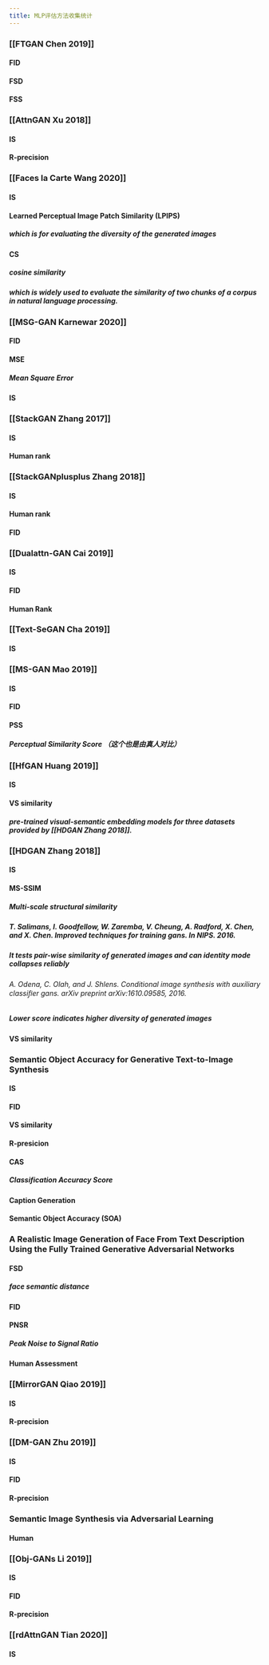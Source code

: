 ```yaml
---
title: MLP评估方法收集统计
---
```


### [[FTGAN Chen 2019]]
#### FID
#### FSD
#### FSS
### [[AttnGAN Xu 2018]]
#### IS
#### R-precision
### [[Faces la Carte Wang 2020]]
#### IS
#### Learned Perceptual Image Patch Similarity (LPIPS)
##### which is for evaluating the diversity of the generated images
#### CS
##### cosine similarity
##### which is widely used to evaluate the similarity of two chunks of a corpus in natural language processing.
### [[MSG-GAN Karnewar 2020]]
#### FID
#### MSE
##### Mean Square Error
#### IS
### [[StackGAN Zhang 2017]]
#### IS
#### Human rank
### [[StackGANplusplus Zhang 2018]]
#### IS
#### Human rank
#### FID
### [[Dualattn-GAN Cai 2019]]
#### IS
#### FID
#### Human Rank
### [[Text-SeGAN Cha 2019]]
#### IS
### [[MS-GAN Mao 2019]]
#### IS
#### FID
#### PSS
##### Perceptual Similarity Score （这个也是由真人对比）
### [[HfGAN Huang 2019]]
#### IS
#### VS similarity
##### pre-trained visual-semantic embedding models for three datasets provided by [[HDGAN Zhang 2018]].
### [[HDGAN Zhang 2018]]
#### IS
#### MS-SSIM
##### Multi-scale structural similarity
##### T. Salimans, I. Goodfellow, W. Zaremba, V. Cheung, A. Radford, X. Chen, and X. Chen. Improved techniques for training gans. In NIPS. 2016.
##### It tests pair-wise similarity of generated images and can identity mode collapses reliably
###### A. Odena, C. Olah, and J. Shlens. Conditional image synthesis with auxiliary classiﬁer gans. arXiv preprint arXiv:1610.09585, 2016.
##### Lower score indicates higher diversity of generated images
#### VS similarity
### Semantic Object Accuracy for Generative Text-to-Image Synthesis
#### IS
#### FID
#### VS similarity
#### R-presicion
#### CAS
##### Classification Accuracy Score
#### Caption Generation
#### Semantic Object Accuracy (SOA)
### A Realistic Image Generation of Face From Text Description Using the Fully Trained Generative Adversarial Networks
#### FSD
##### face semantic distance
#### FID
#### PNSR
##### Peak Noise to Signal Ratio
#### Human Assessment
### [[MirrorGAN Qiao 2019]]
#### IS
#### R-precision
### [[DM-GAN Zhu 2019]]
#### IS
#### FID
#### R-precision
### Semantic Image Synthesis via Adversarial Learning
#### Human
### [[Obj-GANs Li 2019]]
#### IS
#### FID
#### R-precision
### [[rdAttnGAN Tian 2020]]
#### IS
